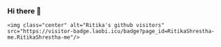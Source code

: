 ### Hi there 👋

<!--
**RitikaShrestha-me/RitikaShrestha-me** is a ✨ _special_ ✨ repository because its `README.md` (this file) appears on your GitHub profile.

Here are some ideas to get you started:

- 🔭 I’m currently working on ...
- 🌱 I’m currently learning ...
- 👯 I’m looking to collaborate on ...
- 🤔 I’m looking for help with ...
- 💬 Ask me about ...
- 📫 How to reach me: ...
- 😄 Pronouns: ...
- ⚡ Fun fact: ...
-->


    <img class="center" alt="Ritika's github visitors" src="https://visitor-badge.laobi.icu/badge?page_id=RitikaShrestha-me.RitikaShrestha-me"/>
